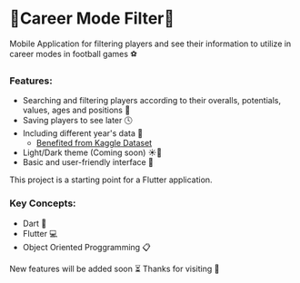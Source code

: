 # 🔹Career Mode Filter🔹 

Mobile Application for filtering players and see their information to utilize in career modes in football games ⚽

### Features:
- Searching and filtering players according to their overalls, potentials, values, ages and positions 📂
- Saving players to see later 🕓
- Including different year's data 📅
  - [Benefited from Kaggle Dataset](https://www.kaggle.com/datasets/stefanoleone992/fifa-22-complete-player-dataset)
- Light/Dark theme (Coming soon) ☀️🌙
- Basic and user-friendly interface 📱

This project is a starting point for a Flutter application.

### Key Concepts:
- Dart 🎯
- Flutter 💻 
- Object Oriented Proggramming 📋


New features will be added soon ⏳
Thanks for visiting 🚀
